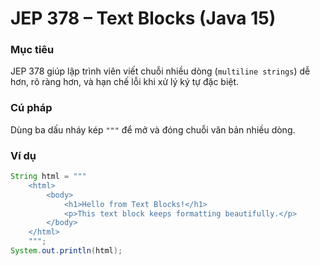 # JEP 378 – Text Blocks (Java 15)

### Mục tiêu
JEP 378 giúp lập trình viên viết chuỗi nhiều dòng (`multiline strings`) dễ hơn, rõ ràng hơn, và hạn chế lỗi khi xử lý ký tự đặc biệt.

### Cú pháp
Dùng ba dấu nháy kép `"""` để mở và đóng chuỗi văn bản nhiều dòng.

### Ví dụ
```java
String html = """
    <html>
        <body>
            <h1>Hello from Text Blocks!</h1>
            <p>This text block keeps formatting beautifully.</p>
        </body>
    </html>
    """;
System.out.println(html);
